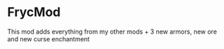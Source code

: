 # FrycMod
This mod adds everything from my other mods + 3 new armors, new ore and new curse enchantment 
